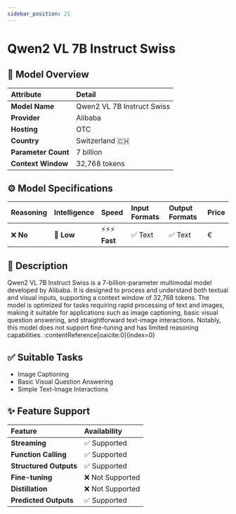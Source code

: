```yaml
---
sidebar_position: 21
---
```


# Qwen2 VL 7B Instruct Swiss

## 🚀 Model Overview

| Attribute           | Detail                             |
| :------------------ | :--------------------------------- |
| **Model Name**      | Qwen2 VL 7B Instruct Swiss         |
| **Provider**        | Alibaba                            |
| **Hosting**         | OTC                                |
| **Country**         | Switzerland 🇨🇭                    |
| **Parameter Count** | 7 billion                          |
| **Context Window**  | 32,768 tokens                      |

## ⚙️ Model Specifications

| Reasoning | Intelligence | Speed          | Input Formats | Output Formats | Price |
| :-------- | :----------- | :------------- | :------------ | :------------- | :---- |
| ❌ **No** | 🔴 **Low**   | ⚡⚡⚡ **Fast**  | ✅ Text       | ✅ Text        | €     |

## 📝 Description

Qwen2 VL 7B Instruct Swiss is a 7-billion-parameter multimodal model developed by Alibaba. It is designed to process and understand both textual and visual inputs, supporting a context window of 32,768 tokens. The model is optimized for tasks requiring rapid processing of text and images, making it suitable for applications such as image captioning, basic visual question answering, and straightforward text-image interactions. Notably, this model does not support fine-tuning and has limited reasoning capabilities. :contentReference[oaicite:0]{index=0}

## ✅ Suitable Tasks

- Image Captioning
- Basic Visual Question Answering
- Simple Text-Image Interactions

## ✨ Feature Support

| Feature                | Availability     |
| :--------------------- | :--------------- |
| **Streaming**          | ✅ Supported     |
| **Function Calling**   | ✅ Supported     |
| **Structured Outputs** | ✅ Supported     |
| **Fine-tuning**        | ❌ Not Supported |
| **Distillation**       | ❌ Not Supported |
| **Predicted Outputs**  | ✅ Supported     |
